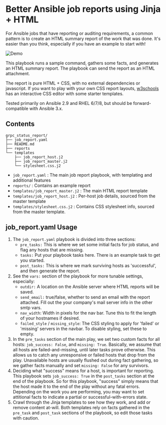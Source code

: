 # Better Ansible job reports using Jinja + HTML

For Ansible jobs that have reporting or auditing requirements, a common pattern is to create an HTML summary report of the work that was done. It's easier than you think, especially if you have an example to start with!

![Demo](demo.gif)

This playbook runs a sample command, gathers some facts, and generates an HTML summary report. The playbook can send the report as an HTML attachment.

The report is pure HTML + CSS, with no external dependencies or javascript. If you want to play with your own CSS report layouts, [w3schools](https://www.w3schools.com/css/css_templates.asp) has an interactive CSS editor with some starter templates.

Tested primarily on Ansible 2.9 and RHEL 6/7/8, but should be forward-compatible with Ansible 3.x.

## Contents
```
grpc_status_report/
├── job_report.yaml
├── README.md
├── reports
└── templates
    ├── job_report_host.j2
    ├── job_report_master.j2
    └── stylesheet.css.j2
```

* `job_report.yaml` : The main job report playbook, with templating and additional features
* `reports/` : Contains an example report
* `templates/job_report_master.j2` : The main HTML report template
* `templates/job_report_host.j2` : Per-host job details, sourced from the master template
* `templates/stylesheet.css.j2` : Contains CSS stylesheet info, sourced from the master template.

## job_report.yaml Usage

1. The `job_report.yaml` playbook is divided into three sections:
   * `pre_tasks:` This is where we set some initial facts for job status, and flag any hosts that are missing.
   * `tasks:` Put your playbook tasks here. There is an example task to get you started.
   * `post_tasks:` This is where we mark surviving hosts as 'successful', and then generate the report.
1. See the `vars:` section of the playbook for more tunable settings, especially:
    * `outdir:` A location on the Ansible server where HTML reports will be saved.
    * `send_email:` true/false, whether to send an email with the report attached. Fill out the your company's mail server info in the other smtp vars.
    * `nav_width`: Width in pixels for the nav bar. Tune this to fit the length of your hostnames if desired.
    * `failed_style` / `missing_style`: The CSS styling to apply for 'failed' or 'missing' servers in the navbar. To disable styling, set these to empty.
1. In the `pre_tasks` section of the main play, we set two custom facts for all hosts: `job_success: False`, and `missing: True`. Basically, we assume that all hosts are failed-and-missing, until later tasks prove otherwise. This allows us to catch any unresponsive or failed hosts that drop from the play. Unavailable hosts are usually flushed out during fact gathering, so we gather facts manually and set `missing: False` for any survivors.
1. Deciding what "success" means for a host, is important for reporting. This playbook sets `job_success: True` in the `post_tasks` section at the end of the playbook. So for this playbook, "success" simply means that the host made it to the end of the play without any fatal errors. Depending on the work you are performing, you may want to set attitional facts to indicate a partial or successful-with-errors state.
1. Crawl through the Jinja templates to see how they work, and add or remove content at-will. Both templates rely on facts gathered in the `pre_task` and `post_task` sections of the playbook, so edit those tasks with caution.
